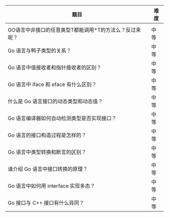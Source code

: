  

| 题目                                                    | 难度 |
| ------------------------------------------------------- | ---- |
|                                                         |      |
| GO语言中非接口的任意类型T都能调用*T的方法么？反过来呢？ | 中等 |
| Go 语言与鸭子类型的关系？                               | 中等 |
| Go 语言中值接收者和指针接收者的区别？                   | 中等 |
| Go 语言中 iface 和 eface 有什么区别？                   | 中等 |
| 什么是 Go 语言接口的动态类型和动态值？                  | 中等 |
| Go 语言编译器如何自动检测类型是否实现接口？             | 中等 |
| Go 语言的接口构造过程是怎样的？                         | 中等 |
| Go 语言中类型转换和断言的区别？                         | 中等 |
| 请介绍 Go 语言中接口转换的原理？                        | 中等 |
| Go 语言中如何用 interface 实现多态？                    | 中等 |
| Go 接口与 C++ 接口有什么异同？                          | 中等 |
